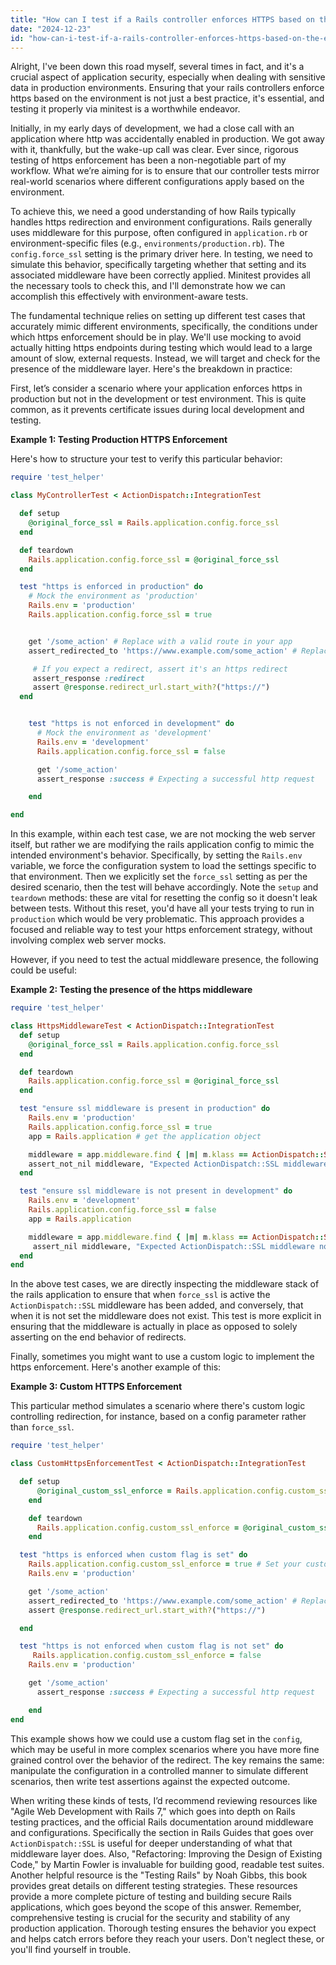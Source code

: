 ```yaml
---
title: "How can I test if a Rails controller enforces HTTPS based on the environment using minitest?"
date: "2024-12-23"
id: "how-can-i-test-if-a-rails-controller-enforces-https-based-on-the-environment-using-minitest"
---
```


Alright,  I've been down this road myself, several times in fact, and it's a crucial aspect of application security, especially when dealing with sensitive data in production environments. Ensuring that your rails controllers enforce https based on the environment is not just a best practice, it's essential, and testing it properly via minitest is a worthwhile endeavor.

Initially, in my early days of development, we had a close call with an application where http was accidentally enabled in production. We got away with it, thankfully, but the wake-up call was clear. Ever since, rigorous testing of https enforcement has been a non-negotiable part of my workflow. What we’re aiming for is to ensure that our controller tests mirror real-world scenarios where different configurations apply based on the environment.

To achieve this, we need a good understanding of how Rails typically handles https redirection and environment configurations. Rails generally uses middleware for this purpose, often configured in `application.rb` or environment-specific files (e.g., `environments/production.rb`). The `config.force_ssl` setting is the primary driver here. In testing, we need to simulate this behavior, specifically targeting whether that setting and its associated middleware have been correctly applied. Minitest provides all the necessary tools to check this, and I'll demonstrate how we can accomplish this effectively with environment-aware tests.

The fundamental technique relies on setting up different test cases that accurately mimic different environments, specifically, the conditions under which https enforcement should be in play. We'll use mocking to avoid actually hitting https endpoints during testing which would lead to a large amount of slow, external requests. Instead, we will target and check for the presence of the middleware layer. Here's the breakdown in practice:

First, let’s consider a scenario where your application enforces https in production but not in the development or test environment. This is quite common, as it prevents certificate issues during local development and testing.

**Example 1: Testing Production HTTPS Enforcement**

Here's how to structure your test to verify this particular behavior:

```ruby
require 'test_helper'

class MyControllerTest < ActionDispatch::IntegrationTest

  def setup
    @original_force_ssl = Rails.application.config.force_ssl
  end

  def teardown
    Rails.application.config.force_ssl = @original_force_ssl
  end

  test "https is enforced in production" do
    # Mock the environment as 'production'
    Rails.env = 'production'
    Rails.application.config.force_ssl = true


    get '/some_action' # Replace with a valid route in your app
    assert_redirected_to 'https://www.example.com/some_action' # Replace with your url

     # If you expect a redirect, assert it's an https redirect
     assert_response :redirect
     assert @response.redirect_url.start_with?("https://")
  end


    test "https is not enforced in development" do
      # Mock the environment as 'development'
      Rails.env = 'development'
      Rails.application.config.force_ssl = false

      get '/some_action'
      assert_response :success # Expecting a successful http request

    end

end
```

In this example, within each test case, we are not mocking the web server itself, but rather we are modifying the rails application config to mimic the intended environment's behavior. Specifically, by setting the `Rails.env` variable, we force the configuration system to load the settings specific to that environment. Then we explicitly set the `force_ssl` setting as per the desired scenario, then the test will behave accordingly. Note the `setup` and `teardown` methods: these are vital for resetting the config so it doesn't leak between tests. Without this reset, you'd have all your tests trying to run in `production` which would be very problematic. This approach provides a focused and reliable way to test your https enforcement strategy, without involving complex web server mocks.

However, if you need to test the actual middleware presence, the following could be useful:

**Example 2: Testing the presence of the https middleware**

```ruby
require 'test_helper'

class HttpsMiddlewareTest < ActionDispatch::IntegrationTest
  def setup
    @original_force_ssl = Rails.application.config.force_ssl
  end

  def teardown
    Rails.application.config.force_ssl = @original_force_ssl
  end

  test "ensure ssl middleware is present in production" do
    Rails.env = 'production'
    Rails.application.config.force_ssl = true
    app = Rails.application # get the application object

    middleware = app.middleware.find { |m| m.klass == ActionDispatch::SSL }
    assert_not_nil middleware, "Expected ActionDispatch::SSL middleware to be present in production."
  end

  test "ensure ssl middleware is not present in development" do
    Rails.env = 'development'
    Rails.application.config.force_ssl = false
    app = Rails.application

    middleware = app.middleware.find { |m| m.klass == ActionDispatch::SSL }
     assert_nil middleware, "Expected ActionDispatch::SSL middleware not to be present in development."
  end
end
```

In the above test cases, we are directly inspecting the middleware stack of the rails application to ensure that when `force_ssl` is active the `ActionDispatch::SSL` middleware has been added, and conversely, that when it is not set the middleware does not exist. This test is more explicit in ensuring that the middleware is actually in place as opposed to solely asserting on the end behavior of redirects.

Finally, sometimes you might want to use a custom logic to implement the https enforcement. Here's another example of this:

**Example 3: Custom HTTPS Enforcement**

This particular method simulates a scenario where there's custom logic controlling redirection, for instance, based on a config parameter rather than `force_ssl`.

```ruby
require 'test_helper'

class CustomHttpsEnforcementTest < ActionDispatch::IntegrationTest

  def setup
      @original_custom_ssl_enforce = Rails.application.config.custom_ssl_enforce
    end

    def teardown
      Rails.application.config.custom_ssl_enforce = @original_custom_ssl_enforce
    end

  test "https is enforced when custom flag is set" do
    Rails.application.config.custom_ssl_enforce = true # Set your custom flag for https
    Rails.env = 'production'

    get '/some_action'
    assert_redirected_to 'https://www.example.com/some_action' # Replace with your url
    assert @response.redirect_url.start_with?("https://")

  end

  test "https is not enforced when custom flag is not set" do
     Rails.application.config.custom_ssl_enforce = false
    Rails.env = 'production'

    get '/some_action'
      assert_response :success # Expecting a successful http request

    end
end
```

This example shows how we could use a custom flag set in the `config`, which may be useful in more complex scenarios where you have more fine grained control over the behavior of the redirect. The key remains the same: manipulate the configuration in a controlled manner to simulate different scenarios, then write test assertions against the expected outcome.

When writing these kinds of tests, I’d recommend reviewing resources like "Agile Web Development with Rails 7," which goes into depth on Rails testing practices, and the official Rails documentation around middleware and configurations. Specifically the section in Rails Guides that goes over `ActionDispatch::SSL` is useful for deeper understanding of what that middleware layer does. Also, "Refactoring: Improving the Design of Existing Code," by Martin Fowler is invaluable for building good, readable test suites. Another helpful resource is the "Testing Rails" by Noah Gibbs, this book provides great details on different testing strategies. These resources provide a more complete picture of testing and building secure Rails applications, which goes beyond the scope of this answer. Remember, comprehensive testing is crucial for the security and stability of any production application. Thorough testing ensures the behavior you expect and helps catch errors before they reach your users. Don't neglect these, or you'll find yourself in trouble.

